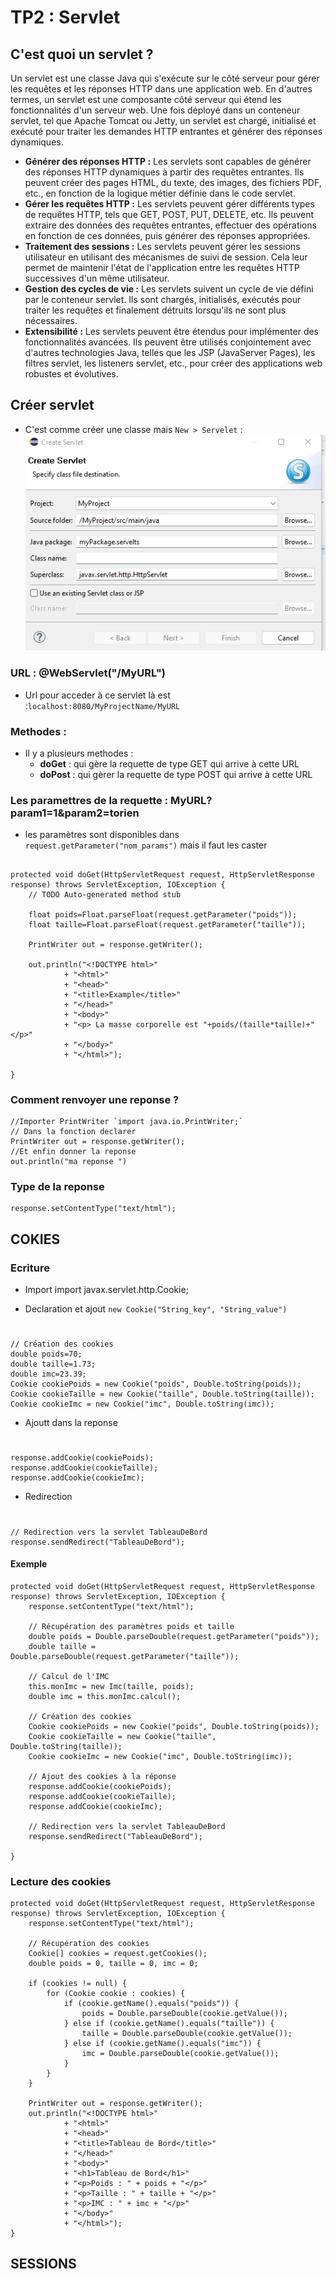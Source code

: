 # TP2 : Servlet 

## C'est quoi un servlet ?
Un servlet est une classe Java qui s'exécute sur le côté serveur pour gérer les requêtes et les réponses HTTP dans une application web. En d'autres termes, un servlet est une composante côté serveur qui étend les fonctionnalités d'un serveur web. Une fois déployé dans un conteneur servlet, tel que Apache Tomcat ou Jetty, un servlet est chargé, initialisé et exécuté pour traiter les demandes HTTP entrantes et générer des réponses dynamiques.

- **Générer des réponses HTTP :** Les servlets sont capables de générer des réponses HTTP dynamiques à partir des requêtes entrantes. Ils peuvent créer des pages HTML, du texte, des images, des fichiers PDF, etc., en fonction de la logique métier définie dans le code servlet.
- **Gérer les requêtes HTTP :** Les servlets peuvent gérer différents types de requêtes HTTP, tels que GET, POST, PUT, DELETE, etc. Ils peuvent extraire des données des requêtes entrantes, effectuer des opérations en fonction de ces données, puis générer des réponses appropriées.
- **Traitement des sessions :** Les servlets peuvent gérer les sessions utilisateur en utilisant des mécanismes de suivi de session. Cela leur permet de maintenir l'état de l'application entre les requêtes HTTP successives d'un même utilisateur.
- **Gestion des cycles de vie :** Les servlets suivent un cycle de vie défini par le conteneur servlet. Ils sont chargés, initialisés, exécutés pour traiter les requêtes et finalement détruits lorsqu'ils ne sont plus nécessaires.
- **Extensibilité :** Les servlets peuvent être étendus pour implémenter des fonctionnalités avancées. Ils peuvent être utilisés conjointement avec d'autres technologies Java, telles que les JSP (JavaServer Pages), les filtres servlet, les listeners servlet, etc., pour créer des applications web robustes et évolutives.

## Créer servlet
- C'est comme créer une classe mais `New > Servelet` :
![Create servlet ](../assets/TP2_create_servlet.png)

### URL : @WebServlet("/MyURL")
- Url pour acceder à ce servlet là est :`localhost:8080/MyProjectName/MyURL`

### Methodes :
- Il y a plusieurs methodes :
	- **doGet** : qui gère la requette de type GET qui arrive à cette URL
	- **doPost** : qui gèrer la requette de type POST qui arrive à cette URL

### Les paramettres de la requette : MyURL?param1=1&param2=torien
- les paramètres sont disponibles dans `request.getParameter("nom_params")` mais il faut les caster  
## 
	protected void doGet(HttpServletRequest request, HttpServletResponse response) throws ServletException, IOException {
		// TODO Auto-generated method stub
		
		float poids=Float.parseFloat(request.getParameter("poids"));
		float taille=Float.parseFloat(request.getParameter("taille"));
		
		PrintWriter out = response.getWriter();
		
		out.println("<!DOCTYPE html>"
				+ "<html>"
				+ "<head>"
				+ "<title>Example</title>"
				+ "</head>"
				+ "<body>"
				+ "<p> La masse corporelle est "+poids/(taille*taille)+"</p>"
				+ "</body>"
				+ "</html>");
		
	}

### Comment renvoyer une reponse ?
	//Importer PrintWriter `import java.io.PrintWriter;`
	// Dans la fonction declarer 
	PrintWriter out = response.getWriter();
	//Et enfin donner la reponse
	out.println("ma reponse ")

### Type de la reponse 
	response.setContentType("text/html");
	

## COKIES 

### Ecriture 
- Import
	import javax.servlet.http.Cookie;

- Declaration et ajout `new Cookie("String_key", "String_value")`
# 
	// Création des cookies
	double poids=70;
	double taille=1.73;
	double imc=23.39;
	Cookie cookiePoids = new Cookie("poids", Double.toString(poids));
	Cookie cookieTaille = new Cookie("taille", Double.toString(taille));
	Cookie cookieImc = new Cookie("imc", Double.toString(imc));

- Ajoutt dans la reponse
#	
	response.addCookie(cookiePoids);
    response.addCookie(cookieTaille);
    response.addCookie(cookieImc);

- Redirection 
#
	// Redirection vers la servlet TableauDeBord
    response.sendRedirect("TableauDeBord");

#### Exemple 
	protected void doGet(HttpServletRequest request, HttpServletResponse response) throws ServletException, IOException {
		response.setContentType("text/html");
        
        // Récupération des paramètres poids et taille
        double poids = Double.parseDouble(request.getParameter("poids"));
        double taille = Double.parseDouble(request.getParameter("taille"));
        
        // Calcul de l'IMC
        this.monImc = new Imc(taille, poids);
        double imc = this.monImc.calcul();
        
        // Création des cookies
        Cookie cookiePoids = new Cookie("poids", Double.toString(poids));
        Cookie cookieTaille = new Cookie("taille", Double.toString(taille));
        Cookie cookieImc = new Cookie("imc", Double.toString(imc));
        
        // Ajout des cookies à la réponse
        response.addCookie(cookiePoids);
        response.addCookie(cookieTaille);
        response.addCookie(cookieImc);
        
        // Redirection vers la servlet TableauDeBord
        response.sendRedirect("TableauDeBord");
		
	}


### Lecture des cookies
    protected void doGet(HttpServletRequest request, HttpServletResponse response) throws ServletException, IOException {
        response.setContentType("text/html");
        
        // Récupération des cookies
        Cookie[] cookies = request.getCookies();
        double poids = 0, taille = 0, imc = 0;
        
        if (cookies != null) {
            for (Cookie cookie : cookies) {
                if (cookie.getName().equals("poids")) {
                    poids = Double.parseDouble(cookie.getValue());
                } else if (cookie.getName().equals("taille")) {
                    taille = Double.parseDouble(cookie.getValue());
                } else if (cookie.getName().equals("imc")) {
                    imc = Double.parseDouble(cookie.getValue());
                }
            }
        }
        
        PrintWriter out = response.getWriter();
        out.println("<!DOCTYPE html>"
                + "<html>"
                + "<head>"
                + "<title>Tableau de Bord</title>"
                + "</head>"
                + "<body>"
                + "<h1>Tableau de Bord</h1>"
                + "<p>Poids : " + poids + "</p>"
                + "<p>Taille : " + taille + "</p>"
                + "<p>IMC : " + imc + "</p>"
                + "</body>"
                + "</html>");
    }


## SESSIONS